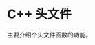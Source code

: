 <!-- README.md --- 
;; 
;; Description: 
;; Author: Hongyi Wu(吴鸿毅)
;; Email: wuhongyi@qq.com 
;; Created: 三 8月 10 19:48:25 2016 (+0800)
;; Last-Updated: 三 8月 10 19:49:23 2016 (+0800)
;;           By: Hongyi Wu(吴鸿毅)
;;     Update #: 1
;; URL: http://wuhongyi.github.io -->

# C++ 头文件

主要介绍个头文件函数的功能。

<!-- README.md ends here -->
